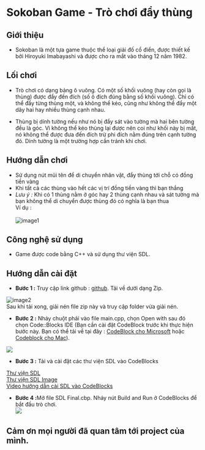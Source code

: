 # Sokoban Game - Trò chơi đẩy thùng
## Giới thiệu
- Sokoban là một tựa game thuộc thể loại giải đố cổ điển, được thiết kế bởi Hiroyuki Imabayashi và được cho ra mắt vào tháng 12 năm 1982.

## Lối chơi
- Trò chơi có dạng bảng ô vuông. Có một số khối vuông (hay còn gọi là thùng) được đẩy đến đích (số ô đích đúng bằng số khối vuông). Chỉ có thể đẩy từng thùng một, và không thể kéo, cũng như không thể đẩy một dãy hai hay nhiều thùng cạnh nhau.

- Thùng bị dính tường nếu như nó bị đẩy sát vào tường mà hai bên tường đều là góc. Vì không thể kéo thùng lại được nên coi như khối này bị mất, nó không thể được đưa đến đích trừ phi đích nằm đúng trên cạnh tường đó. Dính tường là một trường hợp cần tránh khi chơi.

## Hướng dẫn chơi
- Sử dụng nút mũi tên để di chuyển nhân vật, đẩy thùng tới chỗ có đồng tiền vàng
- Khi tất cả các thùng vào hết các vị trí đồng tiền vàng thì bạn thắng
- <i>Lưu ý : </i> Khi có 1 thùng nằm ở góc hay 2 thùng cạnh nhau và sát tường mà bạn không thể di chuyển được thùng đó có nghĩa là bạn thua</br>
    Ví dụ : </br>
    </br>
![image1](https://user-images.githubusercontent.com/112875574/230716475-a8fc1019-4801-4941-8cc4-ecf40327b72e.png)
## Công nghệ sử dụng
- Game được code bằng C++ và sử dụng thư viện SDL.
## Hướng dẫn cài đặt
- <b>Bước 1 :</b> Truy cập link github : [github](https://github.com/ptdat46/Sokoban.git). Tải về dưới dạng Zip.

![image2](https://user-images.githubusercontent.com/112875574/230716914-1c8eee33-ac22-4455-a349-e0081d0e8596.png)
</br>
Sau khi tải xong, giải nén file zip này và truy cập folder vừa giải nén.
</br>
- <b>Bước 2 :</b> Nháy chuột phải vào file main.cpp, chọn Open with sau đó chọn Code::Blocks IDE (Bạn cần cài đặt CodeBlock trước khi thực hiện bước này. Bạn có thể tải về tại đây : [CodeBlock cho Microsoft](https://www.fosshub.com/Code-Blocks.html?dwl=codeblocks-20.03-setup.exe) hoặc [Codeblock cho Mac](https://www.fosshub.com/Code-Blocks.html?dwl=CodeBlocks-13.12-mac.zip)).

![](https://user-images.githubusercontent.com/112875574/230717289-5b6af770-b65e-42b7-b1a5-e9455871ce1a.png)
</br>
- <b>Bước 3 :</b> Tải và cài đặt các thư viện SDL vào CodeBlocks

[Thư viện SDL](https://drive.google.com/drive/folders/1XurDRRsGGO0jrWO-jGiGufDuqL3kHdXv?usp=sharing)<br>
[Thư viện SDL Image](https://drive.google.com/drive/folders/17jmCScYU34SX4DgE-dJR6h4dc52j-NCH?usp=sharing)<br>
[Video hướng dẫn cài SDL vào CodeBlocks](https://www.youtube.com/watch?v=dC77R3MYjcU)
</br>
- <b>Bước 4 :</b>Mở file SDL Final.cbp. Nháy nút Build and Run ở CodeBlocks để bắt đầu trò chơi.<br>
![](https://user-images.githubusercontent.com/112875574/230722451-56aeaf8a-9564-4be7-942f-50d26b9a225f.png)

## Cảm ơn mọi người đã quan tâm tới project của mình.<img src= "https://user-images.githubusercontent.com/112875574/230720761-49a9feb6-8580-4184-a256-9d07c0db68d5.png" width = 13px><img src= "https://user-images.githubusercontent.com/112875574/230720761-49a9feb6-8580-4184-a256-9d07c0db68d5.png" width = 13px>
